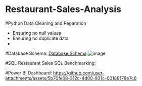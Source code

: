 # Restaurant-Sales-Analysis
#Python Data Cleaning and Peparation
- Ensuring no null values
- Ensuring no duplicate data
- 

#Database Schema: 
[Database Schema](https://github.com/LiamBatiste/Restaurant-Sales-Analysis/blob/main/Fast%20Food%20Sales%20Schema.pdf)
![image](https://github.com/user-attachments/assets/680b962c-eafe-4249-be95-488c46d3658a)


#SQL Restaurant Sales SQL Benchmarking:


#Power BI Dashboard:
https://github.com/user-attachments/assets/5b70fe68-312c-4d00-931c-00188178e7c6

